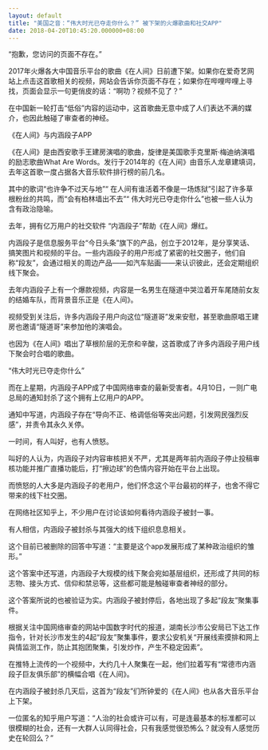 ```yaml
---
layout: default
title: "美国之音：“伟大时光已夺走你什么？” 被下架的火爆歌曲和社交APP"
date: 2018-04-20T10:45:20.000000+08:00
---
```


“抱歉，您访问的页面不存在。”

2017年火爆各大中国音乐平台的歌曲《在人间》日前遭下架。如果你在爱奇艺网站上点击这首歌相关的视频，网站会告诉你页面不存在；如果你在哔哩哔哩上寻找，页面会显示一句更俏皮的话：“啊叻？视频不见了？”

在中国新一轮打击“低俗”内容的运动中，这首歌曲无意中成了人们表达不满的媒介，也因此触碰了审查者的神经。

《在人间》与内涵段子APP

《在人间》是由西安歌手王建房演唱的歌曲，旋律是美国歌手克里斯·梅迪纳演唱的励志歌曲What Are Words。发行于2014年的《在人间》由音乐人龙章建填词，去年这首歌一度占据各大音乐软件排行榜的前几名。

其中的歌词“也许争不过天与地”“ 在人间有谁活着不像是一场炼狱”引起了许多草根粉丝的共鸣，而“会有柏林墙出不去”“ 伟大时光已夺走你什么”也被一些人认为含有政治隐喻。

去年，拥有亿万用户的社交软件 “内涵段子”帮助《在人间》爆红。

内涵段子是信息服务平台“今日头条”旗下的产品，创立于2012年，是分享笑话、搞笑图片和视频的平台。一些内涵段子的用户形成了紧密的社交圈子，他们自称“段友”，会通过相关的周边产品——如汽车贴画——来认识彼此，还会定期组织线下聚会。

去年内涵段子上有一个爆款视频，内容是一名男生在隧道中哭泣着开车尾随前女友的结婚车队，而背景音乐正是《在人间》。

视频受到关注后，许多内涵段子用户向这位“隧道哥”发来安慰，甚至歌曲原唱王建房也邀请“隧道哥”来参加他的演唱会。

也因为《在人间》唱出了草根阶层的无奈和辛酸，这首歌成了许多内涵段子用户线下聚会时合唱的歌曲。

“伟大时光已夺走你什么”

而在上星期，内涵段子APP成了中国网络审查的最新受害者。4月10日，一则广电总局的通知封杀了这个拥有上亿用户的APP。

通知中写道，内涵段子存在“导向不正、格调低俗等突出问题，引发网民强烈反感”，并责令其永久关停。

一时间，有人叫好，也有人愤怒。

叫好的人认为，内涵段子对内容审核把关不严，尤其是两年前内涵段子停止投稿审核功能并推广直播功能后，打“擦边球”的色情内容开始在平台上出现。

而愤怒的人大多是内涵段子的老用户，他们怀念这个平台最初的样子，也舍不得它带来的线下社交圈。

在网络社区知乎上，不少用户在讨论该如何看待内涵段子被封一事。

有人相信，内涵段子被封杀与其强大的线下组织息息相关。

这个目前已被删除的回答中写道：“主要是这个app发展形成了某种政治组织的雏形。”

这个答案中还写道，内涵段子大规模的线下聚会宛如基层组织，还形成了共同的标志物、接头方式、信仰和禁忌等，这些都可能是触碰审查者神经的部分。

这个答案所说的也被验证为实。内涵段子被封停后，各地出现了多起“段友”聚集事件。

根据关注中国网络审查的网站中国数字时代的报道，湖南长沙市公安局已下达工作指令，针对长沙市发生的4起“段友”聚集事件，要求公安机关“开展线索摸排和网上與情监测工作，防止其抱团聚集，引发炒作，产生不稳定因素”。

在推特上流传的一个视频中，大约几十人聚集在一起，他们拉着写有“常德市内涵段子巨友俱乐部”的横幅合唱《在人间》。

在内涵段子被封杀几天后，这首为“段友”们所钟爱的《在人间》也从各大音乐平台上下架。

一位匿名的知乎用户写道：“人治的社会或许可以有，可是连最基本的标准都可以很模糊的社会，还有一大群人认同得社会，只有我感觉很恐怖么？就没有人感觉历史在轮回么？”

